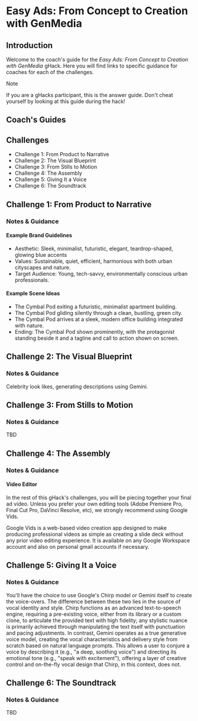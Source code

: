 # Easy Ads: From Concept to Creation with GenMedia

## Introduction

Welcome to the coach's guide for the *Easy Ads: From Concept to Creation with GenMedia* gHack. Here you will find links to specific guidance for coaches for each of the challenges.

> [!NOTE]  
> If you are a gHacks participant, this is the answer guide. Don't cheat yourself by looking at this guide during the hack!

## Coach's Guides

## Challenges

- Challenge 1: From Product to Narrative  
- Challenge 2: The Visual Blueprint  
- Challenge 3: From Stills to Motion  
- Challenge 4: The Assembly  
- Challenge 5: Giving It a Voice  
- Challenge 6: The Soundtrack  

## Challenge 1: From Product to Narrative

### Notes & Guidance

#### Example Brand Guidelines

- Aesthetic: Sleek, minimalist, futuristic, elegant, teardrop-shaped, glowing blue accents
- Values: Sustainable, quiet, efficient, harmonious with both urban cityscapes and nature.
- Target Audience: Young, tech-savvy, environmentally conscious urban professionals.

#### Example Scene Ideas

- The Cymbal Pod exiting a futuristic, minimalist apartment building.
- The Cymbal Pod gliding silently through a clean, bustling, green city.
- The Cymbal Pod arrives at a sleek, modern office building integrated with nature.
- Ending: The Cymbal Pod shown prominently, with the protagonist standing beside it and a tagline and call to action shown on screen.

## Challenge 2: The Visual Blueprint

### Notes & Guidance

Celebrity look likes, generating descriptions using Gemini.

## Challenge 3: From Stills to Motion

### Notes & Guidance

TBD

## Challenge 4: The Assembly

### Notes & Guidance

#### Video Editor

In the rest of this gHack's challenges, you will be piecing together your final ad video. Unless you prefer your own editing tools (Adobe Premiere Pro, Final Cut Pro, DaVinci Resolve, etc), we strongly recommend using Google Vids.

Google Vids is a web-based video creation app designed to make producing professional videos as simple as creating a slide deck without any prior video editing experience. It is available on any Google Workspace account and also on personal gmail accounts if necessary.

## Challenge 5: Giving It a Voice

### Notes & Guidance

You'll have the choice to use Google's Chirp model or Gemini itself to create the voice-overs. The difference between these two lies in the source of vocal identity and style. Chirp functions as an advanced text-to-speech engine, requiring a pre-existing voice, either from its library or a custom clone, to articulate the provided text with high fidelity; any stylistic nuance is primarily achieved through manipulating the text itself with punctuation and pacing adjustments. In contrast, Gemini operates as a true generative voice model, creating the vocal characteristics and delivery style from scratch based on natural language prompts. This allows a user to conjure a voice by describing it (e.g., "a deep, soothing voice") and directing its emotional tone (e.g., "speak with excitement"), offering a layer of creative control and on-the-fly vocal design that Chirp, in this context, does not.

## Challenge 6: The Soundtrack

### Notes & Guidance

TBD
